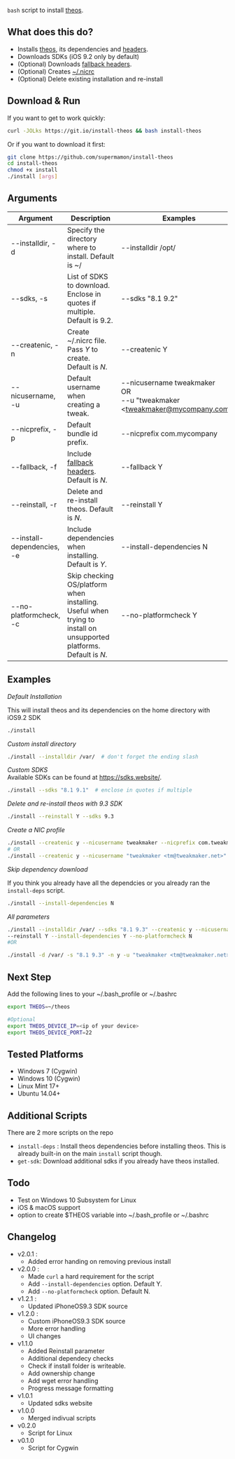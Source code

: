 ``bash`` script to install [theos](https://github.com/theos/theos).

## What does this do?

* Installs [theos](https://github.com/theos/theos), its dependencies and [headers](https://github.com/theos/headers).
* Downloads SDKs (iOS 9.2 only by default)
* (Optional) Downloads [fallback headers](https://github.com/supermamon/iOS-fallback-headers).
* (Optional) Creates [~/.nicrc](https://github.com/theos/theos/wiki/nicrc%285%29)
* (Optional) Delete existing installation and re-install

## Download & Run

If you want to get to work quickly:
````bash
curl -JOLks https://git.io/install-theos && bash install-theos
````

Or if you want to download it first:
````bash
git clone https://github.com/supermamon/install-theos
cd install-theos
chmod +x install
./install [args]
````

## Arguments

|Argument        |Description  |Examples|
|----------------|-------------|--------|
|--installdir, -d|Specify the directory where to install. Default is ~/|--installdir /opt/|
|--sdks, -s      |List of SDKS to download. Enclose in quotes if multiple. Default is 9.2. |--sdks "8.1 9.2"|
|--createnic, -n |Create ~/.nicrc file. Pass *Y* to create. Default is *N*.|--createnic Y|
|--nicusername, -u|Default username when creating a tweak.|--nicusername tweakmaker <br />OR<br /> --u "tweakmaker &lt;tweakmaker@mycompany.com&gt;"|
|--nicprefix, -p|Default bundle id prefix.|--nicprefix com.mycompany|
|--fallback, -f|Include [fallback headers](https://github.com/supermamon/iOS-fallback-headers). Default is *N*.|--fallback Y|
|--reinstall, -r|Delete and re-install theos. Default is *N*.|--reinstall Y|
|--install-dependencies, -e|Include dependencies when installing. Default is *Y*.|--install-dependencies N|
|--no-platformcheck, -c|Skip checking OS/platform when installing. Useful when trying to install on unsupported platforms. Default is *N*.|--no-platformcheck Y|



<!-- wget https://git.io/install-theos && bash install-theos [args] -->

## Examples

*Default Installation*

This will install theos and its dependencies on the home directory with iOS9.2 SDK
````bash
./install
````

*Custom install directory*
````bash
./install --installdir /var/  # don't forget the ending slash
````

*Custom SDKS*  
Available SDKs can be found at https://sdks.website/.

````bash
./install --sdks "8.1 9.1"  # enclose in quotes if multiple
````

*Delete and re-install theos with 9.3 SDK*

````bash
./install --reinstall Y --sdks 9.3
````

*Create a NIC profile*  

````bash
./install --createnic y --nicusername tweakmaker --nicprefix com.tweakmaker
# OR
./install --createnic y --nicusername "tweakmaker <tm@tweakmaker.net>" --nicprefix net.tweakmaker
````

*Skip dependency download*

If you think you already have all the dependcies or you already ran the `install-deps` script.

````bash
./install --install-dependencies N
````


*All parameters*
````bash
./install --installdir /var/ --sdks "8.1 9.3" --createnic y --nicusername "tweakmaker <tm@tweakmaker.net>" --nicprefix net.tweakmaker --fallback Y
--reinstall Y --install-dependencies Y --no-platformcheck N
#OR

./install -d /var/ -s "8.1 9.3" -n y -u "tweakmaker <tm@tweakmaker.net>" -p net.tweakmaker -f Y -r y -e Y -c N

````

## Next Step

Add the following lines to your ~/.bash_profile or ~/.bashrc

````bash
export THEOS=~/theos

#Optional
export THEOS_DEVICE_IP=<ip of your device>
export THEOS_DEVICE_PORT=22
````
## Tested Platforms
* Windows 7 (Cygwin)
* Windows 10 (Cygwin)
* Linux Mint 17+
* Ubuntu 14.04+

## Additional Scripts
There are 2 more scripts on the repo

* `install-deps` : Install theos dependencies before installing theos. This is already built-in on the main `install` script though.
* `get-sdk`: Download additional sdks if you already have theos installed.


## Todo

* Test on Windows 10 Subsystem for Linux
* iOS & macOS support
* option to create $THEOS variable into ~/.bash_profile or ~/.bashrc

## Changelog

* v2.0.1 :
  - Added error handing on removing previous install
* v2.0.0 :
  - Made `curl` a hard requirement for the script
  - Add `--install-dependencies` option. Default Y.
  - Add `--no-platformcheck` option. Default N.
* v1.2.1 :
  - Updated iPhoneOS9.3 SDK source
* v1.2.0 :
  - Custom iPhoneOS9.3 SDK source
  - More error handling
  - UI changes
* v1.1.0
  - Added Reinstall parameter
  - Additional dependecy checks
  - Check if install folder is writeable.
  - Add ownership change
  - Add wget error handling
  - Progress message formatting
* v1.0.1
  - Updated sdks website
* v1.0.0
  - Merged indivual scripts
* v0.2.0
  - Script for Linux
* v0.1.0
  - Script for Cygwin
